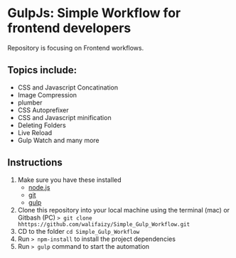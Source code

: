 # GulpJs: Simple Workflow for frontend developers
Repository is focusing on Frontend workflows.



## Topics include:
- CSS and Javascript Concatination
- Image Compression
- plumber
- CSS Autoprefixer
- CSS and Javascript minification
- Deleting Folders
- Live Reload
- Gulp Watch and many more

## Instructions

1. Make sure you have these installed
	- [node.js](http://nodejs.org/)
	- [git](http://git-scm.com/)
	- [gulp](http://gulpjs.com/)
2. Clone this repository into your local machine using the terminal (mac) or Gitbash (PC) `> git clone hhttps://github.com/walifaizy/Simple_Gulp_Workflow.git`
3. CD to the folder `cd Simple_Gulp_Workflow`
4. Run `> npm-install` to install the project dependencies
5. Run `> gulp` command to start the automation

